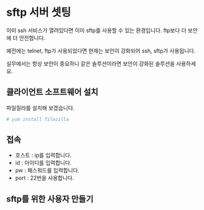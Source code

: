 # sftp 서버 셋팅
이미 ssh 서비스가 열려있다면 이미 sftp를 사용할 수 있는 환경입니다.
ftp보다 더 보안에 더 안전합니다.

예전에는 telnet, ftp가 사용되었다면 현재는 보안이 강화되어 ssh, sftp가 사용됩니다.

실무에서는 항상 보안이 중요하니 같은 솔루션이라면 보안이 강화된 솔루션을 사용하세요.

## 클라이언트 소프트웨어 설치
파일질라를 설치해 보겠습니다.

```bash
# yum install filezilla
```

## 접속
- 호스트 : ip를 입력합니다.
- id : 아이디를 입력합니다.
- pw : 패스워드를 입력합니다.
- port : 22번을 사용합니다.

## sftp를 위한 사용자 만들기
